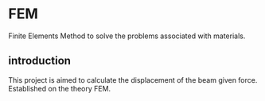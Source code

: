 # FEM
Finite Elements Method to solve the problems associated with materials.

## introduction
This project is aimed to calculate the displacement of the beam given force. Established on the theory FEM.

